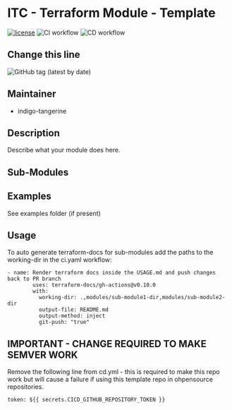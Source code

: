 # ITC - Terraform Module - Template

[![license](https://img.shields.io/badge/License-Apache%202.0-blue.svg)](https://opensource.org/licenses/Apache-2.0)
![CI workflow](https://github.com/indigo-tangerine/itc-tfm-project-template/actions/workflows/ci-pr.yml/badge.svg)
![CD workflow](https://github.com/indigo-tangerine/itc-tfm-project-template/actions/workflows/cd-pr.yml/badge.svg)

## Change this line

![GitHub tag (latest by date)](https://img.shields.io/github/v/tag/indigo-tangerine/terraform-aws-itc-CHANGEME)

## Maintainer

* indigo-tangerine

## Description

Describe what your module does here.

## Sub-Modules

## Examples

See examples folder (if present)

## Usage

To auto generate terraform-docs for sub-modules add the paths to the working-dir in the ci.yaml workflow:

```(yaml)
- name: Render terraform docs inside the USAGE.md and push changes back to PR branch
        uses: terraform-docs/gh-actions@v0.10.0
        with:
          working-dir: .,modules/sub-module1-dir,modules/sub-module2-dir
          output-file: README.md
          output-method: inject
          git-push: "true"

```

## IMPORTANT - CHANGE REQUIRED TO MAKE SEMVER WORK

Remove the following line from cd.yml - this is required to make this repo work but will cause a failure if using this template repo in ohpensource repositories.

```(yaml)
token: ${{ secrets.CICD_GITHUB_REPOSITORY_TOKEN }}
```

<!--- BEGIN_TF_DOCS --->
<!--- END_TF_DOCS --->
